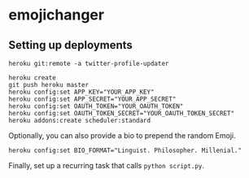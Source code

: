 emojichanger
============

Setting up deployments
----------------------

```
heroku git:remote -a twitter-profile-updater
```

```
heroku create
git push heroku master
heroku config:set APP_KEY="YOUR_APP_KEY"
heroku config:set APP_SECRET="YOUR_APP_SECRET"
heroku config:set OAUTH_TOKEN="YOUR_OAUTH_TOKEN"
heroku config:set OAUTH_TOKEN_SECRET="YOUR_OAUTH_TOKEN_SECRET"
heroku addons:create scheduler:standard
```

Optionally, you can also provide a bio to prepend the random Emoji.

```
heroku config:set BIO_FORMAT="Linguist. Philosopher. Millenial."
```

Finally, set up a recurring task that calls `python script.py`.
